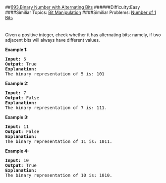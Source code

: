 ##[693.Binary Number with Alternating Bits](https://leetcode.com/problems/binary-number-with-alternating-bits/description/ "693.Binary Number with Alternating Bits")
######Difficulty:Easy
####Similiar Topics:
  [Bit Manipulation](https://leetcode.com//tag/bit-manipulation)
####Similiar Problems:
  [Number of 1 Bits](https://leetcode.com//problems/number-of-1-bits)
<div class="question-description__3U1T" style="padding-top: 10px;"><div><p>Given a positive integer, check whether it has alternating bits: namely, if two adjacent bits will always have different values.</p>

<p><b>Example 1:</b><br/>
</p><pre><b>Input:</b> 5
<b>Output:</b> True
<b>Explanation:</b>
The binary representation of 5 is: 101
</pre>
<p/>

<p><b>Example 2:</b><br/>
</p><pre><b>Input:</b> 7
<b>Output:</b> False
<b>Explanation:</b>
The binary representation of 7 is: 111.
</pre>
<p/>

<p><b>Example 3:</b><br/>
</p><pre><b>Input:</b> 11
<b>Output:</b> False
<b>Explanation:</b>
The binary representation of 11 is: 1011.
</pre>
<p/>

<p><b>Example 4:</b><br/>
</p><pre><b>Input:</b> 10
<b>Output:</b> True
<b>Explanation:</b>
The binary representation of 10 is: 1010.
</pre>
<p/></div></div><div> </div><div> </div><div> </div><div> </div><div> </div><div> </div><div> </div><div> </div><div> </div><div> </div><div> </div><div> </div><div> </div><div> </div><div> </div><div> </div><div> </div><div> </div><div> </div><div> </div><div> </div><div> </div><div> </div><div> </div><div> </div><div> </div><div> </div><div> </div><div> </div><div> </div><div> </div><div> </div><div> </div><div> </div><div> </div><div> </div><div> </div><div> </div><div> </div><div> </div><div> </div><div> </div><div> </div><div> </div><div> </div><div> </div><div> </div><div> </div><div> </div><div> </div><div> </div><div> </div><div> </div><div> </div><div> </div><div> </div><div> </div><div> </div><div> </div><div> </div><div> </div><div> </div><div> </div><div> </div><div> </div><div> </div><div> </div><div> </div><div> </div><div> </div><div> </div><div> </div><div> </div><div> </div><div> </div><div> </div><div> </div><div> </div><div> </div><div> </div><div> </div><div> </div><div> </div><div> </div><div> </div><div> </div><div> </div><div> </div><div> </div><div> </div><div> </div><div> </div><div> </div><div> </div><div> </div><div> </div><div> </div><div> </div><div> </div><div> </div><div> </div><div> </div><div> </div><div> </div><div> </div><div> </div><div> </div><div> </div><div> </div><div> </div><div> </div><div> </div>